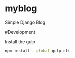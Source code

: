 # myblog
Simple Django Blog

#Development

Install the gulp
```sh
npm install --global gulp-cli
```

